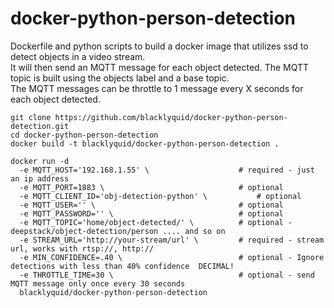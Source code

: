 # docker-python-person-detection

Dockerfile and python scripts to build a docker image that utilizes ssd to detect objects in a video stream.<br/>
It will then send an MQTT message for each object detected. The MQTT topic is built using the objects label and a base topic.<br/>
The MQTT messages can be throttle to 1 message every X seconds for each object detected.

```
git clone https://github.com/blacklyquid/docker-python-person-detection.git
cd docker-python-person-detection
docker build -t blacklyquid/docker-python-person-detection .
```
```
docker run -d
  -e MQTT_HOST='192.168.1.55' \                    # required - just an ip address
  -e MQTT_PORT=1883 \                              # optional
  -e MQTT_CLIENT_ID='obj-detection-python' \           # optional
  -e MQTT_USER='' \                                # optional
  -e MQTT_PASSWORD='' \                            # optional
  -e MQTT_TOPIC='home/object-detected/' \          # optional - deepstack/object-detection/person .... and so on
  -e STREAM_URL='http://your-stream/url' \         # required - stream url, works with rtsp://, http://
  -e MIN_CONFIDENCE=.40 \                          # optional - Ignore detections with less than 40% confidence  DECIMAL!
  -e THROTTLE_TIME=30 \                            # optional - send MQTT message only once every 30 seconds
  blacklyquid/docker-python-person-detection
```

